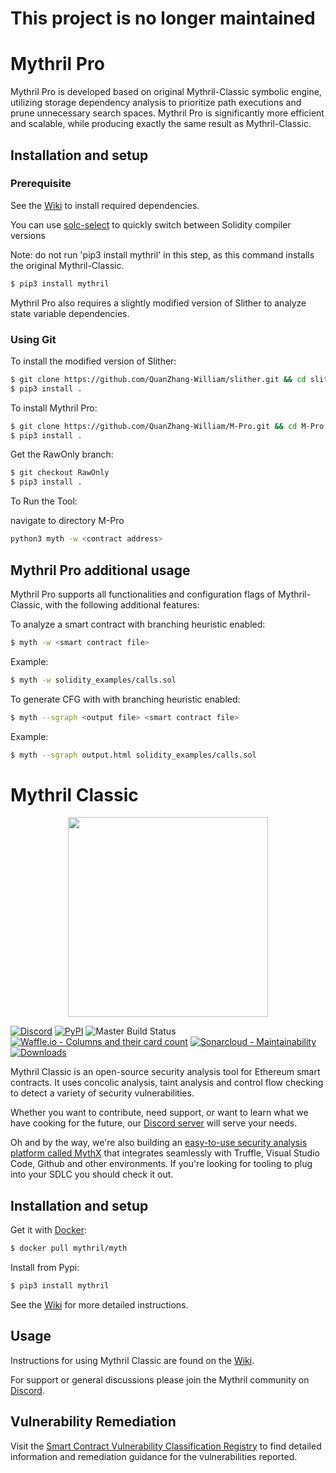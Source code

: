 # This project is no longer maintained

# Mythril Pro
Mythril Pro is developed based on original Mythril-Classic symbolic engine, utilizing storage dependency analysis to prioritize path executions and prune unnecessary search spaces. Mythril Pro is significantly more efficient and scalable, while producing exactly the same result as Mythril-Classic.

## Installation and setup

### Prerequisite

See the [Wiki](https://github.com/ConsenSys/mythril/wiki/Installation-and-Setup) to install required dependencies. 

You can use [solc-select](https://github.com/crytic/solc-select)  to quickly switch between Solidity compiler versions

Note: do not run 'pip3 install mythril' in this step, as this command installs the original Mythril-Classic.

```bash
$ pip3 install mythril 
```

Mythril Pro also requires a slightly modified version of Slither to analyze state variable dependencies. 

### Using Git

To install the modified version of Slither:

```bash
$ git clone https://github.com/QuanZhang-William/slither.git && cd slither
$ pip3 install . 
```

To install Mythril Pro:

```bash
$ git clone https://github.com/QuanZhang-William/M-Pro.git && cd M-Pro
$ pip3 install . 
```
Get the RawOnly branch:
```bash
$ git checkout RawOnly
$ pip3 install . 
```

To Run the Tool:

navigate to directory M-Pro
```bash
python3 myth -w <contract address> 
```

## Mythril Pro additional usage

Mythril Pro supports all functionalities and configuration flags of Mythril-Classic, with the following additional features:

To analyze a smart contract with branching heuristic enabled:

```bash
$ myth -w <smart contract file>
```

Example: 
```bash
$ myth -w solidity_examples/calls.sol
```

To generate CFG with with branching heuristic enabled:

```bash
$ myth --sgraph <output file> <smart contract file>
```

Example: 
```bash
$ myth --sgraph output.html solidity_examples/calls.sol
```


# Mythril Classic

<p align="center">
	<img src="/static/mythril_new.png" height="320px"/>
</p>

[![Discord](https://img.shields.io/discord/481002907366588416.svg)](https://discord.gg/E3YrVtG)
[![PyPI](https://badge.fury.io/py/mythril.svg)](https://pypi.python.org/pypi/mythril)
![Master Build Status](https://img.shields.io/circleci/project/github/ConsenSys/mythril-classic/master.svg)
[![Waffle.io - Columns and their card count](https://badge.waffle.io/ConsenSys/mythril-classic.svg?columns=In%20Progress)](https://waffle.io/ConsenSys/mythril-classic/)
[![Sonarcloud - Maintainability](https://sonarcloud.io/api/project_badges/measure?project=mythril&metric=sqale_rating)](https://sonarcloud.io/dashboard?id=mythril)
[![Downloads](https://pepy.tech/badge/mythril)](https://pepy.tech/project/mythril)

Mythril Classic is an open-source security analysis tool for Ethereum smart contracts. It uses concolic analysis, taint analysis and control flow checking to detect a variety of security vulnerabilities. 

Whether you want to contribute, need support, or want to learn what we have cooking for the future, our [Discord server](https://discord.gg/E3YrVtG) will serve your needs.

Oh and by the way, we're also building an [easy-to-use security analysis platform called MythX](https://mythx.io) that integrates seamlessly with Truffle, Visual Studio Code, Github and other environments. If you're looking for tooling to plug into your SDLC you should check it out. 

## Installation and setup

Get it with [Docker](https://www.docker.com):

```bash
$ docker pull mythril/myth
```

Install from Pypi:

```bash
$ pip3 install mythril
```

See the [Wiki](https://github.com/ConsenSys/mythril/wiki/Installation-and-Setup) for more detailed instructions. 

## Usage

Instructions for using Mythril Classic are found on the [Wiki](https://github.com/ConsenSys/mythril-classic/wiki). 

For support or general discussions please join the Mythril community on [Discord](https://discord.gg/E3YrVtG).

## Vulnerability Remediation

Visit the [Smart Contract Vulnerability Classification Registry](https://smartcontractsecurity.github.io/SWC-registry/) to find detailed information and remediation guidance for the vulnerabilities reported.
